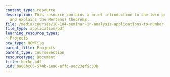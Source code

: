 ```yaml
---
content_type: resource
description: This resource contains a brief introduction to the twin prime conjecture,
  and explains the Mertens? theorems.
file: /media/courses/18-104-seminar-in-analysis-applications-to-number-theory-fall-2006/ba06bc66574b1ea6affcaec23ef5c33b_berke.pdf
file_type: application/pdf
learning_resource_types:
- Projects
ocw_type: OCWFile
parent_title: Projects
parent_type: CourseSection
resourcetype: Document
title: berke.pdf
uid: ba06bc66-574b-1ea6-affc-aec23ef5c33b
---
```

